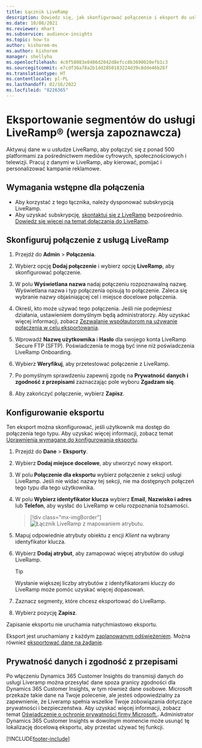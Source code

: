 ```yaml
---
title: Łącznik LiveRamp
description: Dowiedz się, jak skonfigurować połączenie i eksport do usługi LiveRamp.
ms.date: 10/08/2021
ms.reviewer: mhart
ms.subservice: audience-insights
ms.topic: how-to
author: kishorem-ms
ms.author: kishorem
manager: shellyha
ms.openlocfilehash: 4c0f58083e8486d2042d8efcc8b3690020efb1c3
ms.sourcegitcommit: e7cdf36a78a2b1dd2850183224d39c8dde46b26f
ms.translationtype: HT
ms.contentlocale: pl-PL
ms.lasthandoff: 02/16/2022
ms.locfileid: "8226365"
---
```

# <a name="export-segments-to-liverampreg-preview"></a>Eksportowanie segmentów do usługi LiveRamp&reg; (wersja zapoznawcza)

Aktywuj dane w u usłudze LiveRamp, aby połączyć się z ponad 500 platformami za pośrednictwem mediów cyfrowych, społecznościowych i telewizji. Pracuj z danymi w LiveRamp, aby kierować, pomijać i personalizować kampanie reklamowe.

## <a name="prerequisites-for-a-connection"></a>Wymagania wstępne dla połączenia

- Aby korzystać z tego łącznika, należy dysponować subskrypcją LiveRamp.
- Aby uzyskać subskrypcję, [skontaktuj się z LiveRamp](https://liveramp.com/contact/) bezpośrednio. [Dowiedz się więcej na temat dołączania do LiveRamp](https://liveramp.com/our-platform/data-onboarding/).

## <a name="set-up-connection-to-liveramp"></a>Skonfiguruj połączenie z usługą LiveRamp

1. Przejdź do **Admin** > **Połączenia**.

1. Wybierz opcję **Dodaj połączenie** i wybierz opcję **LiveRamp**, aby skonfigurować połączenie.

1. W polu **Wyświetlana nazwa** nadaj połączeniu rozpoznawalną nazwę. Wyświetlana nazwa i typ połączenia opisują to połączenie. Zaleca się wybranie nazwy objaśniającej cel i miejsce docelowe połączenia.

1. Określ, kto może używać tego połączenia. Jeśli nie podejmiesz działania, ustawieniem domyślnym będą administratorzy. Aby uzyskać więcej informacji, zobacz [Zezwalanie współautorom na używanie połączenia w celu eksportowania](connections.md#allow-contributors-to-use-a-connection-for-exports).

1. Wprowadź **Nazwę użytkownika** i **Hasło** dla swojego konta LiveRamp Secure FTP (SFTP).
Poświadczenia te mogą być inne niż poświadczenia LiveRamp Onboarding.

1. Wybierz **Weryfikuj**, aby przetestować połączenie z LiveRamp.

1. Po pomyślnym sprawdzeniu zapewnij zgodę na **Prywatność danych i zgodność z przepisami** zaznaczając pole wyboru **Zgadzam się**.

1. Aby zakończyć połączenie, wybierz **Zapisz**.

## <a name="configure-an-export"></a>Konfigurowanie eksportu

Ten eksport można skonfigurować, jeśli użytkownik ma dostęp do połączenia tego typu. Aby uzyskać więcej informacji, zobacz temat [Uprawnienia wymagane do konfigurowania eksportu](export-destinations.md#set-up-a-new-export).

1. Przejdź do **Dane** > **Eksporty**.

1. Wybierz **Dodaj miejsce docelowe**, aby utworzyć nowy eksport.

1. W polu **Połączenie dla eksportu** wybierz połączenie z sekcji usługi LiveRamp. Jeśli nie widać nazwy tej sekcji, nie ma dostępnych połączeń tego typu dla tego użytkownika.

1. W polu **Wybierz identyfikator klucza** wybierz **Email**, **Nazwisko i adres** lub **Telefon**, aby wysłać do LiveRamp w celu rozpoznania tożsamości.
   > [!div class="mx-imgBorder"]
   > ![Łącznik LiveRamp z mapowaniem atrybutu.](media/export-liveramp-segments.png "Łącznik LiveRamp z mapowaniem atrybutu")

1. Mapuj odpowiednie atrybuty obiektu z encji *Klient* na wybrany identyfikator klucza.

1. Wybierz **Dodaj atrybut**, aby zamapować więcej atrybutów do usługi LiveRamp.

   > [!TIP]
   > Wysłanie większej liczby atrybutów z identyfikatorami kluczy do LiveRamp może pomóc uzyskać więcej dopasowań.

1. Zaznacz segmenty, które chcesz eksportować do LiveRamp.

1. Wybierz pozycję **Zapisz**.

Zapisanie eksportu nie uruchamia natychmiastowo eksportu.

Eksport jest uruchamiany z każdym [zaplanowanym odświeżeniem](system.md#schedule-tab). Można również [eksportować dane na żądanie](export-destinations.md#run-exports-on-demand). 


## <a name="data-privacy-and-compliance"></a>Prywatność danych i zgodność z przepisami

Po włączeniu Dynamics 365 Customer Insights do transmisji danych do usługi Liveramp można przesyłać dane spoza granicy zgodności dla Dynamics 365 Customer Insights, w tym również dane osobowe. Microsoft przekaże takie dane na Twoje polecenie, ale jesteś odpowiedzialny za zapewnienie, że Liveramp spełnia wszelkie Twoje zobowiązania dotyczące prywatności i bezpieczeństwa. Aby uzyskać więcej informacji, zobacz temat [Oświadczenie o ochronie prywatności firmy Microsoft.](https://go.microsoft.com/fwlink/?linkid=396732).
Administrator Dynamics 365 Customer Insights w dowolnym momencie może usunąć tę lokalizację docelową eksportu, aby przestać używać tej funkcji.

[!INCLUDE[footer-include](../includes/footer-banner.md)]
